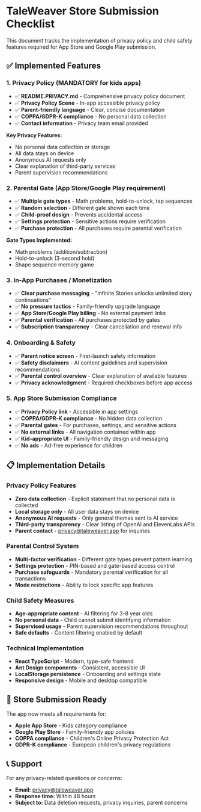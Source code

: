 # TaleWeaver Store Submission Checklist

This document tracks the implementation of privacy policy and child safety features required for App Store and Google Play submission.

## ✅ Implemented Features

### 1. Privacy Policy (MANDATORY for kids apps)
- ✅ **README.PRIVACY.md** - Comprehensive privacy policy document
- ✅ **Privacy Policy Scene** - In-app accessible privacy policy
- ✅ **Parent-friendly language** - Clear, concise documentation
- ✅ **COPPA/GDPR-K compliance** - No personal data collection
- ✅ **Contact information** - Privacy team email provided

**Key Privacy Features:**
- No personal data collection or storage
- All data stays on device
- Anonymous AI requests only
- Clear explanation of third-party services
- Parent supervision recommendations

### 2. Parental Gate (App Store/Google Play requirement)
- ✅ **Multiple gate types** - Math problems, hold-to-unlock, tap sequences
- ✅ **Random selection** - Different gate shown each time
- ✅ **Child-proof design** - Prevents accidental access
- ✅ **Settings protection** - Sensitive actions require verification
- ✅ **Purchase protection** - All purchases require parental verification

**Gate Types Implemented:**
- Math problems (addition/subtraction)
- Hold-to-unlock (3-second hold)
- Shape sequence memory game

### 3. In-App Purchases / Monetization
- ✅ **Clear purchase messaging** - "Infinite Stories unlocks unlimited story continuations"
- ✅ **No pressure tactics** - Family-friendly upgrade language
- ✅ **App Store/Google Play billing** - No external payment links
- ✅ **Parental verification** - All purchases protected by gates
- ✅ **Subscription transparency** - Clear cancellation and renewal info

### 4. Onboarding & Safety
- ✅ **Parent notice screen** - First-launch safety information
- ✅ **Safety disclaimers** - AI content guidelines and supervision recommendations
- ✅ **Parental control overview** - Clear explanation of available features
- ✅ **Privacy acknowledgment** - Required checkboxes before app access

### 5. App Store Submission Compliance
- ✅ **Privacy Policy link** - Accessible in app settings
- ✅ **COPPA/GDPR-K compliance** - No hidden data collection
- ✅ **Parental gates** - For purchases, settings, and sensitive actions
- ✅ **No external links** - All navigation contained within app
- ✅ **Kid-appropriate UI** - Family-friendly design and messaging
- ✅ **No ads** - Ad-free experience for children

## 📋 Implementation Details

### Privacy Policy Features
- **Zero data collection** - Explicit statement that no personal data is collected
- **Local storage only** - All user data stays on device
- **Anonymous AI requests** - Only general themes sent to AI service
- **Third-party transparency** - Clear listing of OpenAI and ElevenLabs APIs
- **Parent contact** - privacy@taleweaver.app for inquiries

### Parental Control System
- **Multi-factor verification** - Different gate types prevent pattern learning
- **Settings protection** - PIN-based and gate-based access control
- **Purchase safeguards** - Mandatory parental verification for all transactions
- **Mode restrictions** - Ability to lock specific app features

### Child Safety Measures
- **Age-appropriate content** - AI filtering for 3-8 year olds
- **No personal data** - Child cannot submit identifying information
- **Supervised usage** - Parent supervision recommendations throughout
- **Safe defaults** - Content filtering enabled by default

### Technical Implementation
- **React TypeScript** - Modern, type-safe frontend
- **Ant Design components** - Consistent, accessible UI
- **LocalStorage persistence** - Onboarding and settings state
- **Responsive design** - Mobile and desktop compatible

## 🎯 Store Submission Ready

The app now meets all requirements for:
- **Apple App Store** - Kids category compliance
- **Google Play Store** - Family-friendly app policies
- **COPPA compliance** - Children's Online Privacy Protection Act
- **GDPR-K compliance** - European children's privacy regulations

## 📞 Support

For any privacy-related questions or concerns:
- **Email:** privacy@taleweaver.app
- **Response time:** Within 48 hours
- **Subject to:** Data deletion requests, privacy inquiries, parent concerns